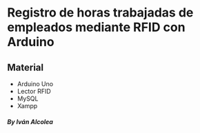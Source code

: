 # Registro de horas trabajadas de empleados mediante RFID con Arduino

## Material

* Arduino Uno
* Lector RFID
* MySQL
* Xampp


##### By Iván Alcolea
